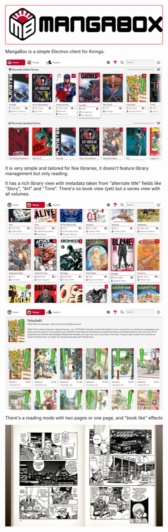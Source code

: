 <div style="border:1px solid red; display: flex; vertical-align:middle; align-items: center;">
<picture><img alt="MangaBox Logo" src="mangabox-logo.png" style="height:120px"></picture>
<picture><img alt="MangaBox Logo Text" src="mangabox-name-sticks-round.svg" style="height:50px; margin:20px 0px"></picture>
</div>

MangaBox is a simple Electron client for Komga.

<picture><img alt="MangaBox main UI" src=".localassets/MangaBox_001_th.png"></picture>

It is very simple and tailored for few libraries, it doesn't feature library management but only reading.

It has a rich library view with metadata taken from "alternate title" fields like "Story", "Art" and "Time". There's no book view (yet) but a series view with all volumes.

<picture><img alt="MangaBox main UI" src=".localassets/MangaBox_002_th.png"></picture>

<picture><img alt="MangaBox main UI" src=".localassets/MangaBox_004_th.png"></picture>

There's a reading mode with two pages or one page, and "book like" effects

<picture><img alt="MangaBox main UI" src=".localassets/MangaBox_003_th.png"></picture>
